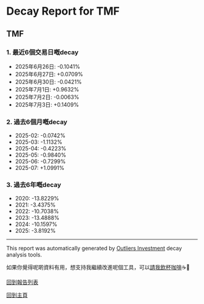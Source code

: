 # Decay Report for TMF

## TMF

### 1. 最近6個交易日嘅decay

- 2025年6月26日: -0.1041%
- 2025年6月27日: +0.0709%
- 2025年6月30日: -0.0421%
- 2025年7月1日: +0.9632%
- 2025年7月2日: -0.0063%
- 2025年7月3日: +0.1409%

### 2. 過去6個月嘅decay

- 2025-02: -0.0742%
- 2025-03: -1.1132%
- 2025-04: -0.4223%
- 2025-05: -0.9840%
- 2025-06: -0.7299%
- 2025-07: +1.0991%

### 3. 過去6年嘅decay

- 2020: -13.8229%
- 2021: -3.4375%
- 2022: -10.7038%
- 2023: -13.4888%
- 2024: -10.1597%
- 2025: -3.8192%

------------------------------
This report was automatically generated by [Outliers Investment](https://outliersecon.github.io/Outliers-Investment/) decay analysis tools.

如果你覺得呢啲資料有用，想支持我繼續改進呢個工具，可以[請我飲杯咖啡](https://buymeacoffee.com/outliersecon)☕🙏

[回到報告列表](https://outliersecon.github.io/Outliers-Investment/reports/reports_public)

[回到主頁](https://outliersecon.github.io/Outliers-Investment/)